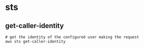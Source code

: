 # sts

## get-caller-identity

```shell
# get the identity of the configured user making the request
aws sts get-caller-identity
```
